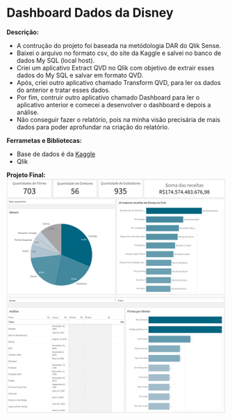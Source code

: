 # Dashboard Dados da Disney

**Descrição:** 
 * A contrução do projeto foi baseada na metódologia DAR do Qlik Sense.
 * Baixei o arquivo no formato csv, do site da Kaggle e salvei no banco de dados My SQL (local host).
 * Criei um aplicativo Extract QVD no Qlik com objetivo de extrair esses dados do My SQL e salvar em formato QVD. 
 * Após, criei outro aplicativo chamado Transform QVD, para ler os dados do anterior e tratar esses dados. 
 * Por fim, contruir outro aplicativo chamado Dashboard para ler o aplicativo anterior e comecei a desenvolver o dashboard e depois a análise.
 * Não conseguir fazer o relatório, pois na minha visão precisária de mais dados para poder aprofundar na criação do relatório. 
 
 **Ferrametas e Bibliotecas:**
 * Base de dados é da [Kaggle](https://www.kaggle.com/datasets/maricinnamon/walt-disney-character-dataset)
 * Qlik


**Projeto Final:**
 ![Dashboard Disney](disneyDash.PNG)
 ![Análise Disney](disneyAna.PNG)


